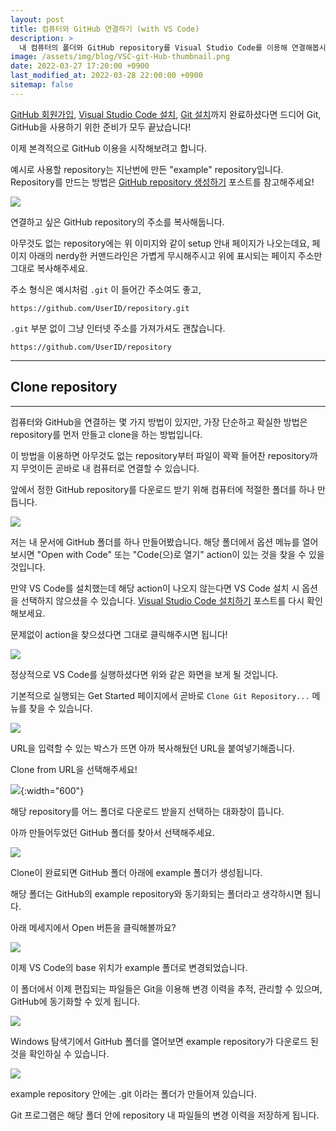 ```yaml
---
layout: post
title: 컴퓨터와 GitHub 연결하기 (with VS Code)
description: >
  내 컴퓨터의 폴더와 GitHub repository를 Visual Studio Code를 이용해 연결해봅시다. Clone을 이용하면 복잡한 절차 없이 빠르게 컴퓨터와 GitHub을 연결할 수 있습니다.
image: /assets/img/blog/VSC-git-Hub-thumbnail.png
date: 2022-03-27 17:20:00 +0900
last_modified_at: 2022-03-28 22:00:00 +0900
sitemap: false
---
```


[GitHub 회원가입](../introducntion-to-github), [Visual Studio Code 설치](../how-to-install-visual-studio-code), [Git 설치](../how-to-install-git)까지 완료하셨다면 드디어 Git, GitHub을 사용하기 위한 준비가 모두 끝났습니다!

이제 본격적으로 GitHub 이용을 시작해보려고 합니다.

예시로 사용할 repository는 지난번에 만든 "example" repository입니다. Repository를 만드는 방법은 [GitHub repository 생성하기](../how-to-create-github-repository) 포스트를 참고해주세요!

![](/assets/img/blog/2022-03-27-how-to-connect-local-and-github-repositories-with-vscode-01.jpg)

연결하고 싶은 GitHub repository의 주소를 복사해둡니다.

아무것도 없는 repository에는 위 이미지와 같이 setup 안내 페이지가 나오는데요, 페이지 아래의 nerdy한 커맨드라인은 가볍게 무시해주시고 위에 표시되는 페이지 주소만 그대로 복사해주세요.

주소 형식은 예시처럼 `.git` 이 들어간 주소여도 좋고,

~~~
https://github.com/UserID/repository.git
~~~

`.git` 부분 없이 그냥 인터넷 주소를 가져가셔도 괜찮습니다.

~~~
https://github.com/UserID/repository
~~~

---
## Clone repository
---

컴퓨터와 GitHub을 연결하는 몇 가지 방법이 있지만, 가장 단순하고 확실한 방법은 repository를 먼저 만들고 clone을 하는 방법입니다.

이 방법을 이용하면 아무것도 없는 repository부터 파일이 꽉꽉 들어찬 repository까지 무엇이든 곧바로 내 컴퓨터로 연결할 수 있습니다.

앞에서 정한 GitHub repository를 다운로드 받기 위해 컴퓨터에 적절한 폴더를 하나 만듭니다.

![](/assets/img/blog/2022-03-27-how-to-connect-local-and-github-repositories-with-vscode-02.jpg)

저는 내 문서에 GitHub 폴더를 하나 만들어봤습니다. 해당 폴더에서 옵션 메뉴를 열어보시면 "Open with Code" 또는 "Code(으)로 열기" action이 있는 것을 찾을 수 있을 것입니다.

만약 VS Code를 설치했는데 해당 action이 나오지 않는다면 VS Code 설치 시 옵션을 선택하지 않으셨을 수 있습니다. [Visual Studio Code 설치하기](../how-to-install-visual-studio-code) 포스트를 다시 확인해보세요.

문제없이 action을 찾으셨다면 그대로 클릭해주시면 됩니다!

![](/assets/img/blog/2022-03-27-how-to-connect-local-and-github-repositories-with-vscode-03.jpg)

정상적으로 VS Code를 실행하셨다면 위와 같은 화면을 보게 될 것입니다.

기본적으로 실행되는 Get Started 페이지에서 곧바로 `Clone Git Repository...` 메뉴를 찾을 수 있습니다.

![](/assets/img/blog/2022-03-27-how-to-connect-local-and-github-repositories-with-vscode-04.jpg)

URL을 입력할 수 있는 박스가 뜨면 아까 복사해뒀던 URL을 붙여넣기해줍니다.

Clone from URL을 선택해주세요!

![](/assets/img/blog/2022-03-27-how-to-connect-local-and-github-repositories-with-vscode-05.jpg){:width="600"}

해당 repository를 어느 폴더로 다운로드 받을지 선택하는 대화창이 뜹니다.

아까 만들어두었던 GitHub 폴더를 찾아서 선택해주세요.

![](/assets/img/blog/2022-03-27-how-to-connect-local-and-github-repositories-with-vscode-06.jpg)

Clone이 완료되면 GitHub 폴더 아래에 example 폴더가 생성됩니다.

해당 폴더는 GitHub의 example repository와 동기화되는 폴더라고 생각하시면 됩니다.

아래 메세지에서 Open 버튼을 클릭해볼까요?

![](/assets/img/blog/2022-03-27-how-to-connect-local-and-github-repositories-with-vscode-07.jpg)

이제 VS Code의 base 위치가 example 폴더로 변경되었습니다.

이 폴더에서 이제 편집되는 파일들은 Git을 이용해 변경 이력을 추적, 관리할 수 있으며, GitHub에 동기화할 수 있게 됩니다.

![](/assets/img/blog/2022-03-27-how-to-connect-local-and-github-repositories-with-vscode-08.jpg)

Windows 탐색기에서 GitHub 폴더를 열어보면 example repository가 다운로드 된 것을 확인하실 수 있습니다.

![](/assets/img/blog/2022-03-27-how-to-connect-local-and-github-repositories-with-vscode-09.jpg)

example repository 안에는 .git 이라는 폴더가 만들어져 있습니다.

Git 프로그램은 해당 폴더 안에 repository 내 파일들의 변경 이력을 저장하게 됩니다.
